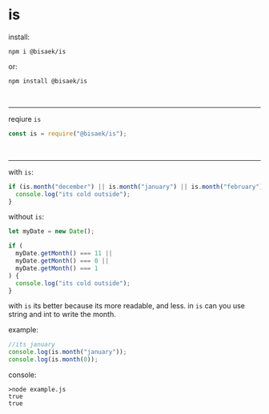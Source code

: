 # is

install:

```
npm i @bisaek/is
```

or:

```
npm install @bisaek/is
```

<br>

---

reqiure `is`

```js
const is = require("@bisaek/is");
```

<br>

---

with `is`:

```js
if (is.month("december") || is.month("january") || is.month("february")) {
  console.log("its cold outside");
}
```

without `is`:

```js
let myDate = new Date();

if (
  myDate.getMonth() === 11 ||
  myDate.getMonth() === 0 ||
  myDate.getMonth() === 1
) {
  console.log("its cold outside");
}
```

with `is` its better because its more readable, and less. in `is` can you use string and int to write the month.

example:

```js
//its january
console.log(is.month("january"));
console.log(is.month(0));
```

console:

```
>node example.js
true
true
```
